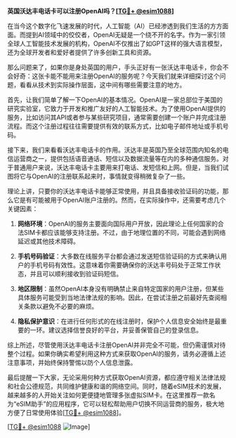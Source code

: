 **英国沃达丰电话卡可以注册OpenAI吗？[[TG💪+ @esim1088](https://t.me/s/esim1088)]**

在当今这个数字化飞速发展的时代，人工智能（AI）已经渗透到我们生活的方方面面。而提到AI领域中的佼佼者，OpenAI无疑是一个绕不开的名字。作为一家引领全球人工智能技术发展的机构，OpenAI不仅推出了如GPT这样的强大语言模型，还为全球开发者和爱好者提供了许多创新工具和资源。

那么问题来了，如果你是身处英国的用户，手头正好有一张沃达丰电话卡，你会不会好奇：这张卡能不能用来注册OpenAI的服务呢？今天我们就来详细探讨这个问题，看看从技术到实际操作层面，这中间有哪些需要注意的地方。

首先，让我们简单了解一下OpenAI的基本情况。OpenAI是一家总部位于美国的研究实验室，它致力于开发和推广友好的人工智能技术。为了使用OpenAI提供的服务，比如访问其API或者参与某些研究项目，通常需要创建一个账户并完成注册流程。而这个注册过程往往需要提供有效的联系方式，比如电子邮件地址或手机号码。

接下来，我们来看看沃达丰电话卡的作用。沃达丰是英国乃至全球范围内知名的电信运营商之一，提供包括语音通话、短信以及数据流量等在内的多种通信服务。对于普通用户来说，沃达丰电话卡主要用来打电话、发短信和上网。但是，当我们试图将它与OpenAI的注册联系起来时，事情就变得稍微复杂了一些。

理论上讲，只要你的沃达丰电话卡能够正常使用，并且具备接收验证码的功能，那么它是有可能被用于OpenAI账户注册的。然而，在实际操作中，还需要考虑几个关键因素：

1. **网络环境**：OpenAI的服务主要面向国际用户开放，因此理论上任何国家的合法SIM卡都应该能够支持注册。不过，由于地理位置的不同，可能会遇到网络延迟或其他技术障碍。
   
2. **手机号码验证**：大多数在线服务平台都会通过发送短信验证码的方式来确认用户的手机号码有效性。这意味着你需要确保你的沃达丰号码处于正常工作状态，并且可以顺利接收到验证码短信。

3. **地区限制**：虽然OpenAI本身没有明确禁止来自特定国家的用户注册，但某些具体服务可能受到当地法律法规的影响。因此，在尝试注册之前最好先查阅相关条款以避免不必要的麻烦。

4. **隐私保护意识**：在进行任何形式的在线注册时，保护个人信息安全始终是最重要的一环。建议选择信誉良好的平台，并妥善保管自己的登录信息。

综上所述，尽管使用沃达丰电话卡注册OpenAI并非完全不可能，但仍需谨慎对待整个过程。如果你确实希望利用这种方式来获取OpenAI的服务，请务必遵循上述注意事项，并始终保持警惕以防个人信息泄露。

最后提醒一下大家，无论采用何种方式获取OpenAI资源，都应遵守相关法律法规和社会公德规范，共同维护健康和谐的网络空间。同时，随着eSIM技术的发展，越来越多的人开始关注如何更便捷地管理多张虚拟SIM卡。在这里推荐一款名为“eSIM助手”的应用程序，它可以轻松帮助用户切换不同运营商的服务，极大地方便了日常使用体验[[TG💪+ @esim1088](https://t.me/s/esim1088)]。

[[TG💪+ @esim1088](https://t.me/s/esim1088) ![Image](https://i.postimg.cc/4NQfJmqS/Snipaste-2025-05-13-00-14-12.png)]